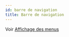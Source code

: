 ```yaml
---
id: barre de navigation
title: Barre de navigation
---
```


Voir [Affichage des menus](./menus-display#navigation-bar)